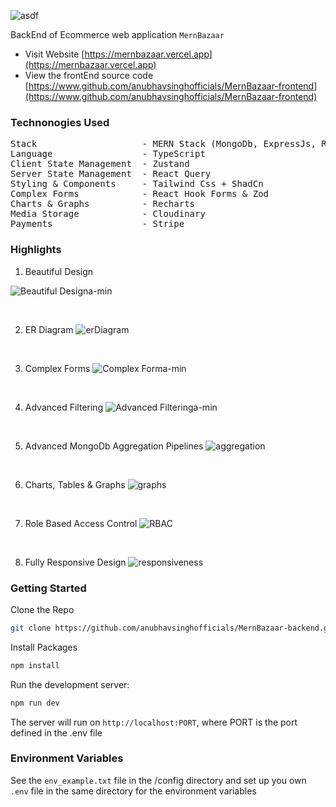 ![asdf](https://github.com/anubhavsinghofficials/MernBazaar-backend/assets/132212797/2f6de3cf-2c9e-420b-9cef-4d09467710da)


BackEnd of Ecommerce web application `MernBazaar`

- Visit Website [https://mernbazaar.vercel.app](https://mernbazaar.vercel.app)
- View the frontEnd source code [https://www.github.com/anubhavsinghofficials/MernBazaar-frontend](https://www.github.com/anubhavsinghofficials/MernBazaar-frontend)

### Technonogies Used

<pre>
Stack                    - MERN Stack (MongoDb, ExpressJs, ReactJs, NodeJs)
Language                 - TypeScript
Client State Management  - Zustand
Server State Management  - React Query
Styling & Components     - Tailwind Css + ShadCn
Complex Forms            - React Hook Forms & Zod
Charts & Graphs          - Recharts
Media Storage            - Cloudinary
Payments                 - Stripe
</pre>

### Highlights

1. Beautiful Design

 ![Beautiful Designa-min](https://github.com/anubhavsinghofficials/MernBazaar-backend/assets/132212797/92a7aa16-2cba-4387-a80e-e322b214552d)

&nbsp;

2. ER Diagram
![erDiagram](https://github.com/anubhavsinghofficials/MernBazaar-backend/assets/132212797/f7a25b90-a5c7-464f-8b7f-ac1f841aeba3)

&nbsp;

3. Complex Forms
![Complex Forma-min](https://github.com/anubhavsinghofficials/MernBazaar-backend/assets/132212797/f76ab5b3-4efb-4f02-bd2c-b88ebd23701f)

&nbsp;

4. Advanced Filtering
![Advanced Filteringa-min](https://github.com/anubhavsinghofficials/MernBazaar-backend/assets/132212797/0086ac33-fa9b-4110-9a8a-0426cc0db154)

&nbsp;

5. Advanced MongoDb Aggregation Pipelines
![aggregation](https://github.com/anubhavsinghofficials/MernBazaar-backend/assets/132212797/57e67197-1422-48a7-989c-d6784ebdea74)

&nbsp;

6. Charts, Tables & Graphs
![graphs](https://github.com/anubhavsinghofficials/MernBazaar-backend/assets/132212797/bc798497-ea0b-4588-9e89-8e1131e54a1d)

&nbsp;

7. Role Based Access Control
![RBAC](https://github.com/anubhavsinghofficials/MernBazaar-backend/assets/132212797/9b806fc3-19fb-4ff4-b6ad-f0adf7a3dd7e)


&nbsp;

8. Fully Responsive Design
![responsiveness](https://github.com/anubhavsinghofficials/MernBazaar-backend/assets/132212797/9a32461e-3635-42d3-812d-c932876b8707)



### Getting Started


Clone the Repo

```bash
git clone https://github.com/anubhavsinghofficials/MernBazaar-backend.git
```

Install Packages

```bash
npm install
```
Run the development server:

```bash
npm run dev
```

The server will run on `http://localhost:PORT`, where PORT is the port defined in the .env file

### Environment Variables

See the `env_example.txt` file in the /config directory and set up you own `.env` file in the same directory for the environment variables
